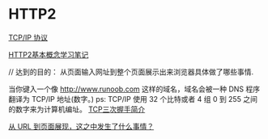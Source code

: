 
# HTTP2

[TCP/IP 协议](https://juejin.im/entry/57a2b0742e958a006679dae0)

[HTTP2基本概念学习笔记](https://juejin.im/post/5acccf966fb9a028d043c6ec)



// 达到的目的： 从页面输入网址到整个页面展示出来浏览器具体做了哪些事情.



当你键入一个像 http://www.runoob.com 这样的域名，域名会被一种 DNS 程序翻译为 TCP/IP 地址(数字。)
  ps: TCP/IP 使用 32 个比特或者 4 组 0 到 255 之间的数字来为计算机编址。
  [TCP三次握手简介](https://juejin.im/entry/59ed5ec95188255b5560c8af)


[从 URL 到页面展现，这之中发生了什么事情？](https://juejin.im/entry/590fdfee61ff4b006253e09c)





